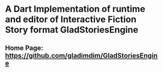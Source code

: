 # A Dart Implementation of runtime and editor of Interactive Fiction Story format GladStoriesEngine

## Home Page: https://github.com/gladimdim/GladStoriesEngine